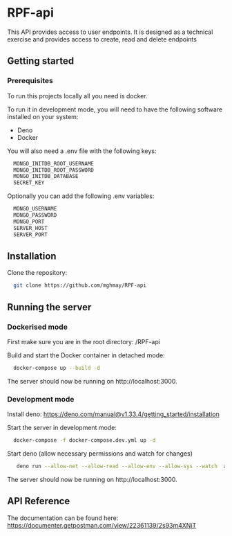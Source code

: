 # RPF-api

This API provides access to user endpoints. It is designed as a technical exercise and provides access to create, read and delete endpoints

## Getting started

### Prerequisites

To run this projects locally all you need is docker.

To run it in development mode, you will need to have the following software installed on your system:

- Deno
- Docker

You will also need a .env file with the following keys:

```bash
  MONGO_INITDB_ROOT_USERNAME
  MONGO_INITDB_ROOT_PASSWORD
  MONGO_INITDB_DATABASE
  SECRET_KEY
```

Optionally you can add the following .env variables:

```bash
  MONGO_USERNAME
  MONGO_PASSWORD
  MONGO_PORT
  SERVER_HOST
  SERVER_PORT
```

## Installation

Clone the repository:

```bash
  git clone https://github.com/mghmay/RPF-api
```

## Running the server

### Dockerised mode

First make sure you are in the root directory: /RPF-api

Build and start the Docker container in detached mode:

```bash
  docker-compose up --build -d
```

The server should now be running on http://localhost:3000.

### Development mode

Install deno:
https://deno.com/manual@v1.33.4/getting_started/installation

Start the server in development mode:

```bash
  docker-compose -f docker-compose.dev.yml up -d
```

Start deno (allow necessary permissions and watch for changes)

```bash
   deno run --allow-net --allow-read --allow-env --allow-sys --watch  app/server.ts
```

The server should now be running on http://localhost:3000.

## API Reference

The documentation can be found here: https://documenter.getpostman.com/view/22361139/2s93m4XNiT
